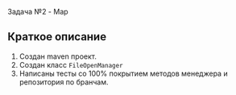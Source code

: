 Задача №2 - Map

## Краткое описание

1. Создан maven проект.
2. Создан класс ```FileOpenManager```
4. Написаны тесты со 100% покрытием методов менеджера и репозитория по бранчам.
